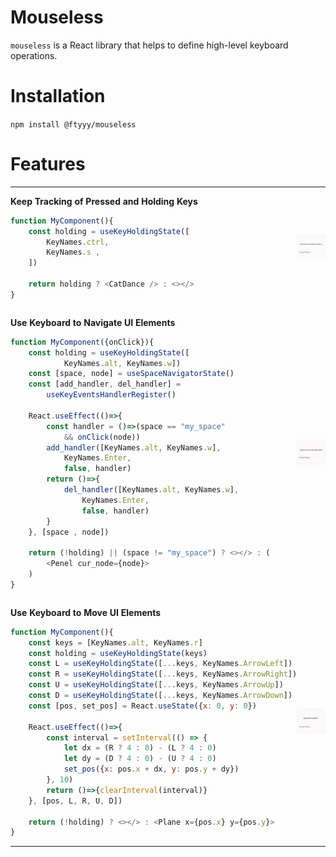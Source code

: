 # Mouseless

`mouseless` is a React library that helps to define high-level keyboard operations.

# Installation

`npm install @ftyyy/mouseless`

# Features

<table style="border: none !important; border-collapse: collapse !important; border-spacing: 0 !important; padding: 0 !important; margin: 0 !important;">
<tr style="border: none !important;">

<td style="border: none !important; padding: 0 !important;" width="50%">

**Keep Tracking of Pressed and Holding Keys**

```javascript
function MyComponent(){
    const holding = useKeyHoldingState([
        KeyNames.ctrl, 
        KeyNames.s , 
    ])

    return holding ? <CatDance /> : <></>
}
```

</td>
<td style="border: none !important; padding: 0 !important;" width="50%">

![illu_holding.gif](resources/illu_holding.gif)

</td>
</tr>
<tr style="border: none !important;">
<td style="border: none !important; padding: 0 !important;" width="50%">

**Use Keyboard to Navigate UI Elements**

```javascript
function MyComponent({onClick}){
    const holding = useKeyHoldingState([
            KeyNames.alt, KeyNames.w])
    const [space, node] = useSpaceNavigatorState()
    const [add_handler, del_handler] = 
        useKeyEventsHandlerRegister()

    React.useEffect(()=>{
        const handler = ()=>(space == "my_space" 
            && onClick(node))
        add_handler([KeyNames.alt, KeyNames.w], 
            KeyNames.Enter,
            false, handler)
        return ()=>{
            del_handler([KeyNames.alt, KeyNames.w], 
                KeyNames.Enter,
                false, handler)
        }
    }, [space , node])

    return (!holding) || (space != "my_space") ? <></> : (
        <Penel cur_node={node}>
    )
}    
```

</td>
<td style="border: none !important; padding: 0 !important;" width="50%">

![illu_navi.gif](resources/illu_navi.gif)

</td>

<tr style="border: none !important;">
<td style="border: none !important; padding: 0 !important;" width="50%">

**Use Keyboard to Move UI Elements**

```javascript
function MyComponent(){
    const keys = [KeyNames.alt, KeyNames.r]
    const holding = useKeyHoldingState(keys)
    const L = useKeyHoldingState([...keys, KeyNames.ArrowLeft])
    const R = useKeyHoldingState([...keys, KeyNames.ArrowRight])
    const U = useKeyHoldingState([...keys, KeyNames.ArrowUp])
    const D = useKeyHoldingState([...keys, KeyNames.ArrowDown])
    const [pos, set_pos] = React.useState({x: 0, y: 0})

    React.useEffect(()=>{
        const interval = setInterval(() => {
            let dx = (R ? 4 : 0) - (L ? 4 : 0)
            let dy = (D ? 4 : 0) - (U ? 4 : 0)
            set_pos({x: pos.x + dx, y: pos.y + dy})
        }, 10)
        return ()=>{clearInterval(interval)}
    }, [pos, L, R, U, D])

    return (!holding) ? <></> : <Plane x={pos.x} y={pos.y}>
}    
```

</td>
<td style="border: none !important; padding: 0 !important;" width="50%">

![illu_moving.gif](resources/illu_moving.gif)

</td>

</tr>

</table>



